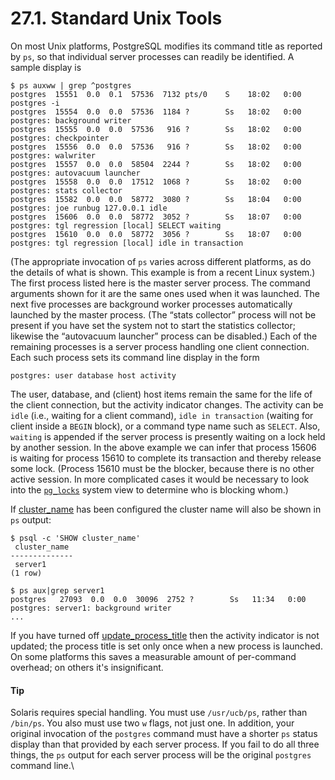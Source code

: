 # 27.1. Standard Unix Tools

On most Unix platforms, PostgreSQL modifies its command title as reported by `ps`, so that individual server processes can readily be identified. A sample display is

```
$ ps auxww | grep ^postgres
postgres  15551  0.0  0.1  57536  7132 pts/0    S    18:02   0:00 postgres -i
postgres  15554  0.0  0.0  57536  1184 ?        Ss   18:02   0:00 postgres: background writer
postgres  15555  0.0  0.0  57536   916 ?        Ss   18:02   0:00 postgres: checkpointer
postgres  15556  0.0  0.0  57536   916 ?        Ss   18:02   0:00 postgres: walwriter
postgres  15557  0.0  0.0  58504  2244 ?        Ss   18:02   0:00 postgres: autovacuum launcher
postgres  15558  0.0  0.0  17512  1068 ?        Ss   18:02   0:00 postgres: stats collector
postgres  15582  0.0  0.0  58772  3080 ?        Ss   18:04   0:00 postgres: joe runbug 127.0.0.1 idle
postgres  15606  0.0  0.0  58772  3052 ?        Ss   18:07   0:00 postgres: tgl regression [local] SELECT waiting
postgres  15610  0.0  0.0  58772  3056 ?        Ss   18:07   0:00 postgres: tgl regression [local] idle in transaction
```

(The appropriate invocation of `ps` varies across different platforms, as do the details of what is shown. This example is from a recent Linux system.) The first process listed here is the master server process. The command arguments shown for it are the same ones used when it was launched. The next five processes are background worker processes automatically launched by the master process. (The “stats collector” process will not be present if you have set the system not to start the statistics collector; likewise the “autovacuum launcher” process can be disabled.) Each of the remaining processes is a server process handling one client connection. Each such process sets its command line display in the form

```
postgres: user database host activity
```

The user, database, and (client) host items remain the same for the life of the client connection, but the activity indicator changes. The activity can be `idle` (i.e., waiting for a client command), `idle in transaction` (waiting for client inside a `BEGIN` block), or a command type name such as `SELECT`. Also, `waiting` is appended if the server process is presently waiting on a lock held by another session. In the above example we can infer that process 15606 is waiting for process 15610 to complete its transaction and thereby release some lock. (Process 15610 must be the blocker, because there is no other active session. In more complicated cases it would be necessary to look into the [`pg_locks`](https://www.postgresql.org/docs/12/view-pg-locks.html) system view to determine who is blocking whom.)

If [cluster\_name](https://www.postgresql.org/docs/12/runtime-config-logging.html#GUC-CLUSTER-NAME) has been configured the cluster name will also be shown in `ps` output:

```
$ psql -c 'SHOW cluster_name'
 cluster_name
--------------
 server1
(1 row)

$ ps aux|grep server1
postgres   27093  0.0  0.0  30096  2752 ?        Ss   11:34   0:00 postgres: server1: background writer
...
```

If you have turned off [update\_process\_title](https://www.postgresql.org/docs/12/runtime-config-logging.html#GUC-UPDATE-PROCESS-TITLE) then the activity indicator is not updated; the process title is set only once when a new process is launched. On some platforms this saves a measurable amount of per-command overhead; on others it's insignificant.

#### Tip

Solaris requires special handling. You must use `/usr/ucb/ps`, rather than `/bin/ps`. You also must use two `w` flags, not just one. In addition, your original invocation of the `postgres` command must have a shorter `ps` status display than that provided by each server process. If you fail to do all three things, the `ps` output for each server process will be the original `postgres` command line.\
